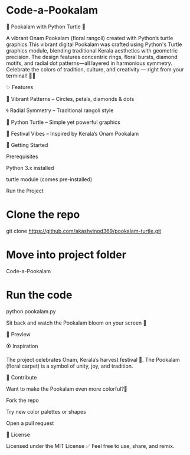 # Code-a-Pookalam

🌸 Pookalam with Python Turtle 🐢


A vibrant Onam Pookalam (floral rangoli) created with Python’s turtle graphics.This vibrant digital Pookalam was crafted using Python's Turtle graphics module, blending traditional Kerala aesthetics with geometric precision. The design features concentric rings, floral bursts, diamond motifs, and radial dot patterns—all layered in harmonious symmetry.
Celebrate the colors of tradition, culture, and creativity — right from your terminal! 🎨✨

✨ Features

🎨 Vibrant Patterns – Circles, petals, diamonds & dots


🌀 Radial Symmetry – Traditional rangoli style


🐢 Python Turtle – Simple yet powerful graphics


🌼 Festival Vibes – Inspired by Kerala’s Onam Pookalam


🚀 Getting Started

Prerequisites

Python 3.x installed

turtle module (comes pre-installed)


Run the Project

# Clone the repo
git clone https://github.com/akashvinod369/pookalam-turtle.git

# Move into project folder
Code-a-Pookalam

# Run the code
python pookalam.py

Sit back and watch the Pookalam bloom on your screen 🌺


📸 Preview






🏵️ Inspiration

The project celebrates Onam, Kerala’s harvest festival 🌾.
The Pookalam (floral carpet) is a symbol of unity, joy, and tradition.




🤝 Contribute

Want to make the Pookalam even more colorful?🌈

Fork the repo

Try new color palettes or shapes

Open a pull request




📜 License

Licensed under the MIT License ✅
Feel free to use, share, and remix.






